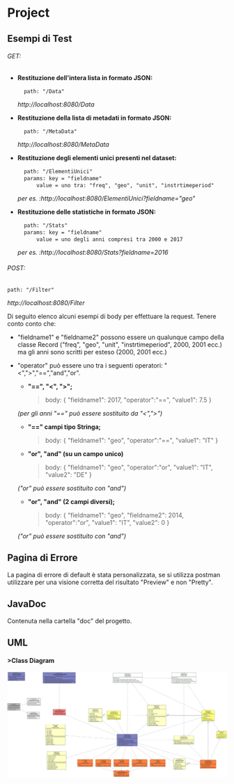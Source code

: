 # Project

## Esempi di Test

###### GET:

- **Restituzione dell'intera lista in formato JSON:**
	
		path: "/Data"
	
	*http://localhost:8080/Data*
- **Restituzione della lista di metadati in formato JSON:**
	
		path: "/MetaData"
	
	*http://localhost:8080/MetaData*
- **Restituzione degli elementi unici presenti nel dataset:**
	
		path: "/ElementiUnici"
		params: key = "fieldname"
			value = uno tra: "freq", "geo", "unit", "instrtimeperiod"
	
	*per es. :http://localhost:8080/ElementiUnici?fieldname="geo"*
- **Restituzione delle statistiche in formato JSON:**
		
		path: "/Stats"
		params: key = "fieldname"
			value = uno degli anni compresi tra 2000 e 2017
		
	*per es. :http://localhost:8080/Stats?fieldname=2016*


###### POST: 
	
	path: "/Filter"
	
*http://localhost:8080/Filter*

 Di seguito elenco alcuni esempi di body per effettuare la request.
 Tenere conto conto che:
 	
 - "fieldname1" e "fieldname2" possono essere un qualunque campo della classe Record ("freq", "geo", "unit", "instrtimeperiod", 2000, 2001 ecc.) ma gli anni sono scritti per esteso (2000, 2001 ecc.)
 - "operator" può essere uno tra i seguenti operatori: "<",">","==","and","or". 
 	
 	- **"==", "<", ">";** 
	
		> body:
		 {
			"fieldname1": 2017,
			"operator":"==",
			"value1": 7.5
		 } 
	 
	 *(per gli anni "==" può essere sostituito da "<",">")*
 	 
 	- **"==" campi tipo Stringa;** 
	
		> body:
		{
			"fieldname1": "geo",
			"operator":"==",
			"value1": "IT"
		}
	
	- **"or", "and" (su un campo unico)** 

		> body:
		{
			"fieldname1": "geo",
			"operator":"or",
			"value1": "IT",
			"value2": "DE"
		} 

	*("or" può essere sostituito con "and")*
	
	- **"or", "and" (2 campi diversi);**
	
		> body:
		{
			"fieldname1": "geo",
			"fieldname2": 2014,
			"operator":"or",
			"value1": "IT",
			"value2": 0
		} 
	
	*("or" può essere sostituito con "and")*
	
## Pagina di Errore
La pagina di errore di default è stata personalizzata, se si utilizza postman utilizzare per una visione corretta del risultato "Preview" e non "Pretty".

## JavaDoc
Contenuta nella cartella "doc" del progetto.

## UML

#### >Class Diagram
![alt text](https://github.com/AlessandroDeToni/Project/blob/master/True_class_diagram.jpg)
